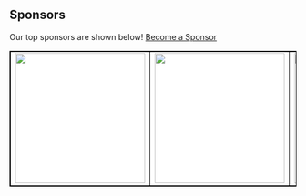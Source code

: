 ## Sponsors

Our top sponsors are shown below! [Become a Sponsor](http://127.0.0.1:5001/sponsors/YTi2n8kMjjX1CmfcEeos)

<table style="background-color: white; border: 1px solid black">
  <tbody>
    <tr width="1200px">
      <td width="300px" align="center" style="border: 1px solid black">
        <a href="http://127.0.0.1:5001/sponsors/YTi2n8kMjjX1CmfcEeos/0" target="_blank">
          <img src="https://storage.googleapis.com/readmesponsors-prod.firebasestorage.app/projects/YTi2n8kMjjX1CmfcEeos/image_0.png" width="228" style="pointer-events: none;"/>
        </a>
      </td>
      <td width="300px" align="center" style="border: 1px solid black">
        <a href="http://127.0.0.1:5001/sponsors/YTi2n8kMjjX1CmfcEeos/1" target="_blank">
          <img src="https://storage.googleapis.com/readmesponsors-prod.firebasestorage.app/projects/YTi2n8kMjjX1CmfcEeos/image_1.png" width="228" style="pointer-events: none;"/>
        </a>
      </td>
      <td width="300px" align="center" style="border: 1px solid black">
        <a href="http://127.0.0.1:5001/sponsors/YTi2n8kMjjX1CmfcEeos/2" target="_blank">
          <img src="https://storage.googleapis.com/readmesponsors-prod.firebasestorage.app/projects/YTi2n8kMjjX1CmfcEeos/image_2.png" width="228" style="pointer-events: none;"/>
        </a>
      </td>
      <td width="300px" align="center" style="border: 1px solid black">
        <a href="http://127.0.0.1:5001/sponsors/YTi2n8kMjjX1CmfcEeos/3" target="_blank">
          <img src="https://storage.googleapis.com/readmesponsors-prod.firebasestorage.app/projects/YTi2n8kMjjX1CmfcEeos/image_3.png" width="228" style="pointer-events: none;"/>
        </a>
      </td>
    </tr>
  </tbody>
</table>
